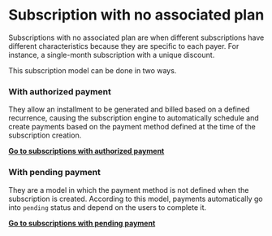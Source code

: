 # Subscription with no associated plan

Subscriptions with no associated plan are when different subscriptions have different characteristics because they are specific to each payer. For instance, a single-month subscription with a unique discount.

This subscription model can be done in two ways.

### With authorized payment
They allow an installment to be generated and billed based on a defined recurrence, causing the subscription engine to automatically schedule and create payments based on the payment method defined at the time of the subscription creation.

[**Go to subscriptions with authorized payment**](/developers/en/docs/subscriptions/integration-configuration/subscription-no-associated-plan/authorized-payments)

### With pending payment
They are a model in which the payment method is not defined when the subscription is created. According to this model, payments automatically go into `pending` status and depend on the users to complete it.

[**Go to subscriptions with pending payment**](/developers/en/docs/subscriptions/integration-configuration/subscription-no-associated-plan/pending-payments)